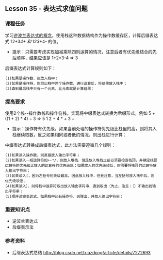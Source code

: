 
## Lesson 35 - 表达式求值问题

### 课程任务
学习[逆波兰表达式的概念](http://zh.wikipedia.org/wiki/%E9%80%86%E6%B3%A2%E5%85%B0%E8%A1%A8%E7%A4%BA%E6%B3%95)，使用栈这种数据结构作为操作数缓存区，计算后缀表达式 12+3*4+ 和 123*+4- 的值。

* 提示：只需要考虑实现加减乘除四则运算的情况，注意后者有优先级结合的先后顺序，结果应该是 1+2*3-4 => 3 

后缀表达式计算规则如下：

	(1)如果是操作数，则放入栈中；
	(2)如果是操作符，则取出栈中两个操作数，进行运算后，将结果放入栈中；
	(3)直到最后栈中只有一个元素，此元素就是计算结果；
 
### 提高要求
使用2个栈--操作数栈和操作符栈，实现将中缀表达式转换为后缀形式。例如 5 + ((1 + 2) * 4) − 3   =>   5 1 2 + 4 * + 3 −

* 提示：操作符有优先级，如果当前处理的操作符优先级比栈里的高，则将其入栈继续取数，反之如果相同或者低的情况，则出栈进行计算；

中缀表达式转换成后缀表达式，此方法需要遵循几个规则：

	(1)如果读入操作数，则直接放入输出字符串；
	(2)如果读入一般运算符如+-*/，则放入堆栈，但是放入堆栈之前必须要检查栈顶，并确定栈顶运算符的优先级比放入的运算符的优先级低；如果放入的优先级较低，则需要将栈顶的运算符放入输出字符串；
	(3)如果读入(，因为左括号优先级最高，因此放入栈中，但是注意，当左括号放入栈中后，则优先级最低；
	(4)如果读入），则将栈中运算符取出放入输出字符串，直到取出（为止，注意：（）不输出到输出字符串；
	(5)顺序读完表达式，如果栈中还有操作符，则弹出，并放入输出字符串；

### 重要知识点
* 逆波兰表达式
* 后缀表示法

### 参考资料
* 后缀表达式总结 <http://blog.csdn.net/xiazdong/article/details/7272693>